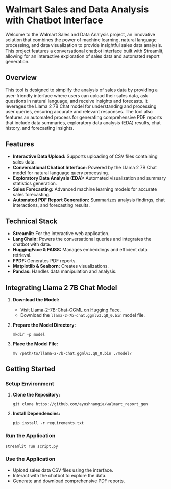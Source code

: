 # Walmart Sales and Data Analysis with Chatbot Interface

Welcome to the Walmart Sales and Data Analysis project, an innovative solution that combines the power of machine learning, natural language processing, and data visualization to provide insightful sales data analysis. This project features a conversational chatbot interface built with Streamlit, allowing for an interactive exploration of sales data and automated report generation.

## Overview

This tool is designed to simplify the analysis of sales data by providing a user-friendly interface where users can upload their sales data, ask questions in natural language, and receive insights and forecasts. It leverages the Llama 2 7B Chat model for understanding and processing user queries, ensuring accurate and relevant responses. The tool also features an automated process for generating comprehensive PDF reports that include data summaries, exploratory data analysis (EDA) results, chat history, and forecasting insights.

## Features

- **Interactive Data Upload:** Supports uploading of CSV files containing sales data.
- **Conversational Chatbot Interface:** Powered by the Llama 2 7B Chat model for natural language query processing.
- **Exploratory Data Analysis (EDA):** Automated visualization and summary statistics generation.
- **Sales Forecasting:** Advanced machine learning models for accurate sales forecasting.
- **Automated PDF Report Generation:** Summarizes analysis findings, chat interactions, and forecasting results.

## Technical Stack

- **Streamlit:** For the interactive web application.
- **LangChain:** Powers the conversational queries and integrates the chatbot with data.
- **HuggingFace & FAISS:** Manages embeddings and efficient data retrieval.
- **FPDF:** Generates PDF reports.
- **Matplotlib & Seaborn:** Creates visualizations.
- **Pandas:** Handles data manipulation and analysis.

## Integrating Llama 2 7B Chat Model

1. **Download the Model:**
   - Visit [Llama-2-7B-Chat-GGML on Hugging Face](https://huggingface.co/TheBloke/Llama-2-7B-Chat-GGML).
   - Download the `llama-2-7b-chat.ggmlv3.q8_0.bin` model file.

2. **Prepare the Model Directory:**
   ```
   mkdir -p model
   ```

3. **Place the Model File:**
   ```
   mv /path/to/llama-2-7b-chat.ggmlv3.q8_0.bin ./model/
   ```

## Getting Started

### Setup Environment

1. **Clone the Repository:**
   ```
   git clone https://github.com/ayushnangia/walmart_report_gen
   ```

2. **Install Dependencies:**
   ```
   pip install -r requirements.txt
   ```

### Run the Application

```
streamlit run script.py
```

### Use the Application

- Upload sales data CSV files using the interface.
- Interact with the chatbot to explore the data.
- Generate and download comprehensive PDF reports.

